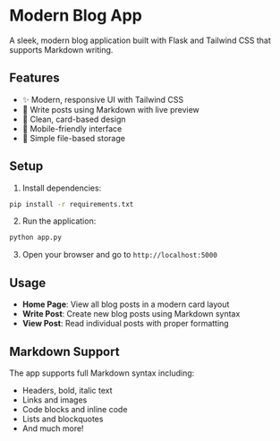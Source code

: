# Modern Blog App

A sleek, modern blog application built with Flask and Tailwind CSS that supports Markdown writing.

## Features

- ✨ Modern, responsive UI with Tailwind CSS
- 📝 Write posts using Markdown with live preview
- 🎨 Clean, card-based design
- 📱 Mobile-friendly interface
- 💾 Simple file-based storage

## Setup

1. Install dependencies:
```bash
pip install -r requirements.txt
```

2. Run the application:
```bash
python app.py
```

3. Open your browser and go to `http://localhost:5000`

## Usage

- **Home Page**: View all blog posts in a modern card layout
- **Write Post**: Create new blog posts using Markdown syntax
- **View Post**: Read individual posts with proper formatting

## Markdown Support

The app supports full Markdown syntax including:
- Headers, bold, italic text
- Links and images
- Code blocks and inline code
- Lists and blockquotes
- And much more!